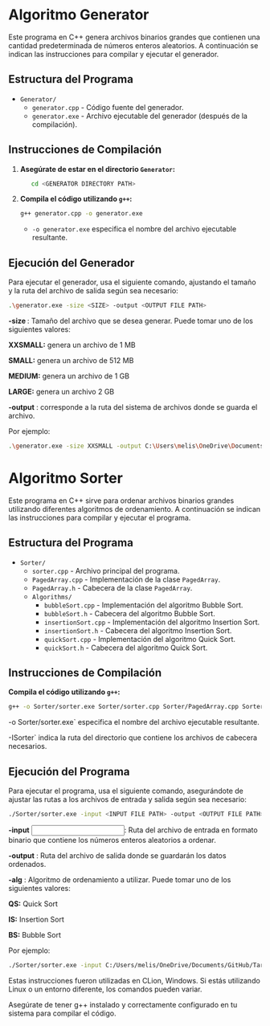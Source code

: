 # Algoritmo Generator

Este programa en C++ genera archivos binarios grandes que contienen una cantidad predeterminada de números enteros aleatorios. A continuación se indican las instrucciones para compilar y ejecutar el generador.

## Estructura del Programa

- `Generator/`
  - `generator.cpp` - Código fuente del generador.
  - `generator.exe` - Archivo ejecutable del generador (después de la compilación).

## Instrucciones de Compilación

1. **Asegúrate de estar en el directorio `Generator`:**

    ```bash
       cd <GENERATOR DIRECTORY PATH>
    ```

2. **Compila el código utilizando `g++`:**

    ```bash
    g++ generator.cpp -o generator.exe
    ```

    - `-o generator.exe` especifica el nombre del archivo ejecutable resultante.

## Ejecución del Generador

Para ejecutar el generador, usa el siguiente comando, ajustando el tamaño y la ruta del archivo de salida según sea necesario:

```bash
.\generator.exe -size <SIZE> -output <OUTPUT FILE PATH>
```
**-size <SIZE>**: Tamaño del archivo que se desea generar. Puede tomar uno de los siguientes valores:

**XXSMALL:** genera un archivo de 1 MB

**SMALL:** genera un archivo de 512 MB

**MEDIUM:** genera un archivo de 1 GB

**LARGE:** genera un archivo 2 GB

**-output** <OUTPUT FILE PATH>: corresponde a la ruta del sistema de archivos donde se guarda el archivo.

Por ejemplo:
```bash
.\generator.exe -size XXSMALL -output C:\Users\melis\OneDrive\Documents\GitHub\TareaExtraclase1\Generator\input.dat
```

# Algoritmo Sorter

Este programa en C++ sirve para ordenar archivos binarios grandes utilizando diferentes algoritmos de ordenamiento. A continuación se indican las instrucciones para compilar y ejecutar el programa.

## Estructura del Programa

- `Sorter/`
  - `sorter.cpp` - Archivo principal del programa.
  - `PagedArray.cpp` - Implementación de la clase `PagedArray`.
  - `PagedArray.h` - Cabecera de la clase `PagedArray`.
  - `Algorithms/`
    - `bubbleSort.cpp` - Implementación del algoritmo Bubble Sort.
    - `bubbleSort.h` - Cabecera del algoritmo Bubble Sort.
    - `insertionSort.cpp` - Implementación del algoritmo Insertion Sort.
    - `insertionSort.h` - Cabecera del algoritmo Insertion Sort.
    - `quickSort.cpp` - Implementación del algoritmo Quick Sort.
    - `quickSort.h` - Cabecera del algoritmo Quick Sort.

## Instrucciones de Compilación

**Compila el código utilizando `g++`:**
```bash
g++ -o Sorter/sorter.exe Sorter/sorter.cpp Sorter/PagedArray.cpp Sorter/Algorithms/bubbleSort.cpp Sorter/Algorithms/insertionSort.cpp Sorter/Algorithms/quickSort.cpp -ISorter
```

-o Sorter/sorter.exe` especifica el nombre del archivo ejecutable resultante.

-ISorter` indica la ruta del directorio que contiene los archivos de cabecera necesarios.

## Ejecución del Programa

Para ejecutar el programa, usa el siguiente comando, asegurándote de ajustar las rutas a los archivos de entrada y salida según sea necesario:

```bash
./Sorter/sorter.exe -input <INPUT FILE PATH> -output <OUTPUT FILE PATH> -alg QS
```
**-input** <INPUT FILE PATH>: Ruta del archivo de entrada en formato binario que contiene los números enteros aleatorios a ordenar.

**-output** <OUTPUT FILE PATH>: Ruta del archivo de salida donde se guardarán los datos ordenados.

**-alg** <ALGORITHM>: Algoritmo de ordenamiento a utilizar. Puede tomar uno de los siguientes valores:

**QS:** Quick Sort

**IS:** Insertion Sort

**BS:** Bubble Sort

Por ejemplo:
```bash
./Sorter/sorter.exe -input C:/Users/melis/OneDrive/Documents/GitHub/TareaExtraclase1/Generator/input.dat -output C:/Users/melis/OneDrive/Documents/GitHub/TareaExtraclase1/Sorter/data.txt -alg QS
```

Estas instrucciones fueron utilizadas en CLion, Windows. Si estás utilizando Linux o un entorno diferente, los comandos pueden variar.

Asegúrate de tener g++ instalado y correctamente configurado en tu sistema para compilar el código.

